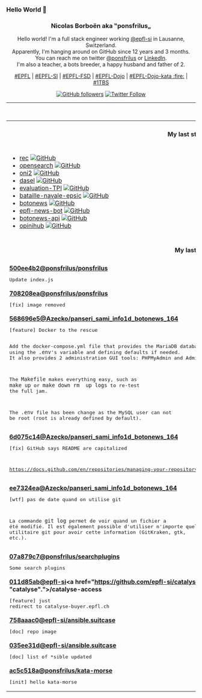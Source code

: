 ### Hello World 👋

<p align="center">
  <!-- use https://avatars.githubusercontent.com/u/176002?v=4 for your default github picture 
  <img src="https://raw.githubusercontent.com/ponsfrilus/ponsfrilus/master/img/ponsfrilus.png" title="Nicolas Borboën aka ‟ponsfrilus„" alt="Nicolas Borboën aka ‟ponsfrilus„" /> -->
  <h3 align="center">
    Nicolas Borboën aka ‟ponsfrilus„
  </h3>
  <p align="center">
    Hello world! I'm a full stack engineer working <a href="https://github.com/epfl-si">@epfl-si</a> in Lausanne, Switzerland.
    <br />Apparently, I'm hanging around on GitHub since 12 years and 3 months.
    <br />You can reach me on twitter <a href="https://twitter.com/ponsfrilus">@ponsfrilus</a> or <a href="http://linkedin.com/in/nicolasborboen">LinkedIn</a>.
    <br />I'm also a teacher, a bots breeder, a happy husband and father of 2.
  </p>
  <p align="center">
    <a href="https://www.epfl.ch">#EPFL</a> | 
    <a href="https://github.com/epfl-si/">#EPFL-SI</a> | 
    <a href="https://github.com/epfl-fsd">#EPFL-FSD</a> | 
    <a href="https://github.com/topics/epfl-dojo">#EPFL-Dojo</a> | 
    <a href="https://github.com/topics/epfl-dojo-kata">#EPFL-Dojo-kata :fire:</a> | 
    <a href="https://en.wikipedia.org/wiki/Indentation_style#Variant:_1TBS_(OTBS)">#1TBS</a>
  </p>
  <p align="center">
    <a href="https://github.com/ponsfrilus"><img alt="GitHub followers" src="https://img.shields.io/github/followers/ponsfrilus?label=Follow%20me%20on%20github&style=social"></a>
    <a href="https://twitter.com/ponsfrilus"><img alt="Twitter Follow" src="https://img.shields.io/twitter/follow/ponsfrilus?label=follow%20me%20on%20twitter&style=social"></a>
  </p>
  </p><hr><table align="center">
<tr>
<td colspan="2" align="center"><h4>My last starred repos</h4></td>
</tr>
<tr>
<td valign="top">
<ul>
<li>
<a href="https://github.com/Imbwbl/rec" title="rec is a linux command for recording your screen or a window with ffmpeg" target="_blank">rec</a>&nbsp;<a href="https://github.com/Imbwbl/rec" title="rec is a linux command for recording your screen or a window with ffmpeg" target="_blank"><img src="https://img.shields.io/github/stars/Imbwbl/rec?style=social" alt="GitHub"></a>
</li>
<li>
<a href="https://github.com/dewitt/opensearch" title="OpenSearch is a collection of simple formats for the sharing of search results." target="_blank">opensearch</a>&nbsp;<a href="https://github.com/dewitt/opensearch" title="OpenSearch is a collection of simple formats for the sharing of search results." target="_blank"><img src="https://img.shields.io/github/stars/dewitt/opensearch?style=social" alt="GitHub"></a>
</li>
<li>
<a href="https://github.com/onivim/oni2" title="Native, lightweight modal code editor" target="_blank">oni2</a>&nbsp;<a href="https://github.com/onivim/oni2" title="Native, lightweight modal code editor" target="_blank"><img src="https://img.shields.io/github/stars/onivim/oni2?style=social" alt="GitHub"></a>
</li>
<li>
<a href="https://github.com/TomWright/dasel" title="Select, put and delete data from JSON, TOML, YAML, XML and CSV files with a single tool. Supports conversion between formats and can be used as a Go package." target="_blank">dasel</a>&nbsp;<a href="https://github.com/TomWright/dasel" title="Select, put and delete data from JSON, TOML, YAML, XML and CSV files with a single tool. Supports conversion between formats and can be used as a Go package." target="_blank"><img src="https://img.shields.io/github/stars/TomWright/dasel?style=social" alt="GitHub"></a>
</li>
<li>
<a href="https://github.com/ponsfrilus/evaluation-TPI" title="Grille d'évaluation interactive pour la procédure de qualification : 88600/1/2/3 Informaticienne CFC/Informaticien CFC (Ordonnance 2014)" target="_blank">evaluation-TPI</a>&nbsp;<a href="https://github.com/ponsfrilus/evaluation-TPI" title="Grille d'évaluation interactive pour la procédure de qualification : 88600/1/2/3 Informaticienne CFC/Informaticien CFC (Ordonnance 2014)" target="_blank"><img src="https://img.shields.io/github/stars/ponsfrilus/evaluation-TPI?style=social" alt="GitHub"></a>
</li>
<li>
<a href="https://github.com/SaphireVert/bataille-navale-epsic" title="null" target="_blank">bataille-navale-epsic</a>&nbsp;<a href="https://github.com/SaphireVert/bataille-navale-epsic" title="null" target="_blank"><img src="https://img.shields.io/github/stars/SaphireVert/bataille-navale-epsic?style=social" alt="GitHub"></a>
</li>
<li>
<a href="https://github.com/SaphireVert/botonews" title="null" target="_blank">botonews</a>&nbsp;<a href="https://github.com/SaphireVert/botonews" title="null" target="_blank"><img src="https://img.shields.io/github/stars/SaphireVert/botonews?style=social" alt="GitHub"></a>
</li>
<li>
<a href="https://github.com/SaphireVert/epfl-news-bot" title="null" target="_blank">epfl-news-bot</a>&nbsp;<a href="https://github.com/SaphireVert/epfl-news-bot" title="null" target="_blank"><img src="https://img.shields.io/github/stars/SaphireVert/epfl-news-bot?style=social" alt="GitHub"></a>
</li>
<li>
<a href="https://github.com/SaphireVert/botonews-api" title="null" target="_blank">botonews-api</a>&nbsp;<a href="https://github.com/SaphireVert/botonews-api" title="null" target="_blank"><img src="https://img.shields.io/github/stars/SaphireVert/botonews-api?style=social" alt="GitHub"></a>
</li>
<li>
<a href="https://github.com/SaphireVert/opinihub" title="null" target="_blank">opinihub</a>&nbsp;<a href="https://github.com/SaphireVert/opinihub" title="null" target="_blank"><img src="https://img.shields.io/github/stars/SaphireVert/opinihub?style=social" alt="GitHub"></a>
</li>
</ul>
<img width="450" height="1" /></td>
<td valign="top">
<ul>
<li>
<a href="https://github.com/Azecko/panseri_sami_info1d_botonews_164" title="Repository pour le module 164" target="_blank">panseri_sami_info1d_botonews_164</a>&nbsp;<a href="https://github.com/Azecko/panseri_sami_info1d_botonews_164" title="Repository pour le module 164" target="_blank"><img src="https://img.shields.io/github/stars/Azecko/panseri_sami_info1d_botonews_164?style=social" alt="GitHub"></a>
</li>
<li>
<a href="https://github.com/mviereck/x11docker" title="Run GUI applications and desktops in docker and podman containers. Focus on security." target="_blank">x11docker</a>&nbsp;<a href="https://github.com/mviereck/x11docker" title="Run GUI applications and desktops in docker and podman containers. Focus on security." target="_blank"><img src="https://img.shields.io/github/stars/mviereck/x11docker?style=social" alt="GitHub"></a>
</li>
<li>
<a href="https://github.com/IdentityPython/SATOSA" title="Proxy translating between different authentication protocols (SAML2, OpenID Connect and OAuth2)" target="_blank">SATOSA</a>&nbsp;<a href="https://github.com/IdentityPython/SATOSA" title="Proxy translating between different authentication protocols (SAML2, OpenID Connect and OAuth2)" target="_blank"><img src="https://img.shields.io/github/stars/IdentityPython/SATOSA?style=social" alt="GitHub"></a>
</li>
<li>
<a href="https://github.com/ponsfrilus/dossier-formation" title="Site pour le dossier de formation des apprentis informaticiens CFC" target="_blank">dossier-formation</a>&nbsp;<a href="https://github.com/ponsfrilus/dossier-formation" title="Site pour le dossier de formation des apprentis informaticiens CFC" target="_blank"><img src="https://img.shields.io/github/stars/ponsfrilus/dossier-formation?style=social" alt="GitHub"></a>
</li>
<li>
<a href="https://github.com/ponsfrilus/Awesome-TPI" title="Dépôt regroupant des ressources utiles aux apprentis, chefs de projet et experts pour les taravaux pratiques individuels (TPI) de fin d'apprentissage des informaticien·ne·s CFC." target="_blank">Awesome-TPI</a>&nbsp;<a href="https://github.com/ponsfrilus/Awesome-TPI" title="Dépôt regroupant des ressources utiles aux apprentis, chefs de projet et experts pour les taravaux pratiques individuels (TPI) de fin d'apprentissage des informaticien·ne·s CFC." target="_blank"><img src="https://img.shields.io/github/stars/ponsfrilus/Awesome-TPI?style=social" alt="GitHub"></a>
</li>
<li>
<a href="https://github.com/SaphireVert/baise-en-ville-bash" title="null" target="_blank">baise-en-ville-bash</a>&nbsp;<a href="https://github.com/SaphireVert/baise-en-ville-bash" title="null" target="_blank"><img src="https://img.shields.io/github/stars/SaphireVert/baise-en-ville-bash?style=social" alt="GitHub"></a>
</li>
<li>
<a href="https://github.com/SaphireVert/docker-minecraft" title="null" target="_blank">docker-minecraft</a>&nbsp;<a href="https://github.com/SaphireVert/docker-minecraft" title="null" target="_blank"><img src="https://img.shields.io/github/stars/SaphireVert/docker-minecraft?style=social" alt="GitHub"></a>
</li>
<li>
<a href="https://github.com/SaphireVert/channel-bot" title="null" target="_blank">channel-bot</a>&nbsp;<a href="https://github.com/SaphireVert/channel-bot" title="null" target="_blank"><img src="https://img.shields.io/github/stars/SaphireVert/channel-bot?style=social" alt="GitHub"></a>
</li>
<li>
<a href="https://github.com/SaphireVert/tutogit" title="Petit tuto pour les nuls" target="_blank">tutogit</a>&nbsp;<a href="https://github.com/SaphireVert/tutogit" title="Petit tuto pour les nuls" target="_blank"><img src="https://img.shields.io/github/stars/SaphireVert/tutogit?style=social" alt="GitHub"></a>
</li>
<li>
<a href="https://github.com/SaphireVert/saphirevert" title="null" target="_blank">saphirevert</a>&nbsp;<a href="https://github.com/SaphireVert/saphirevert" title="null" target="_blank"><img src="https://img.shields.io/github/stars/SaphireVert/saphirevert?style=social" alt="GitHub"></a>
</li>
</ul>
<img width="450" height="1" /></td>
</tr>
<tr>
<td colspan="2" align="center"><h4>My last commits</h4></td>
</tr>
<tr>
        <td colspan="2">
          <div><strong><a href="https://api.github.com/repos/ponsfrilus/ponsfrilus/commits/500ee4b201e4cf7904a995e464af3ea0058d2d24" title="2022-04-02T01:01:37.000+02:00" target="_blank">500ee4b2</a><a href="https://github.com/ponsfrilus">@ponsfrilus</a><a href="https://github.com/ponsfrilus/ponsfrilus" title="My profile's README generator">/ponsfrilus</a></strong></div>
          <pre>Update index.js</pre>
        </td>
        </tr><tr>
        <td colspan="2">
          <div><strong><a href="https://api.github.com/repos/ponsfrilus/ponsfrilus/commits/708208ea0744e9351acf410d68943c01a2521321" title="2022-04-02T00:53:49.000+02:00" target="_blank">708208ea</a><a href="https://github.com/ponsfrilus">@ponsfrilus</a><a href="https://github.com/ponsfrilus/ponsfrilus" title="My profile's README generator">/ponsfrilus</a></strong></div>
          <pre>[fix] image removed</pre>
        </td>
        </tr><tr>
        <td colspan="2">
          <div><strong><a href="https://api.github.com/repos/Azecko/panseri_sami_info1d_botonews_164/commits/568696e5464731b597bd483d21621963efd4e36b" title="2022-04-01T11:17:55.000+02:00" target="_blank">568696e5</a><a href="https://github.com/Azecko">@Azecko</a><a href="https://github.com/Azecko/panseri_sami_info1d_botonews_164" title="Repository pour le module 164">/panseri_sami_info1d_botonews_164</a></strong></div>
          <pre>[feature] Docker to the rescue

Add the docker-compose.yml file that provides the MariaDB database using 
the `.env`'s variable and defining defaults if needed. It also provides 
2 administration GUI tools: PHPMyAdmin and Adminer.

The `Makefile` makes everything easy, such as `make up` or `make down rm 
up logs` to re-test the full jam.

The `.env` file has been change as the MySQL user can not be root (root 
is already defined by default).</pre>
        </td>
        </tr><tr>
        <td colspan="2">
          <div><strong><a href="https://api.github.com/repos/Azecko/panseri_sami_info1d_botonews_164/commits/6d075c14dc5b9bb184a9c2912688fe7088510bb1" title="2022-04-01T09:15:37.000+02:00" target="_blank">6d075c14</a><a href="https://github.com/Azecko">@Azecko</a><a href="https://github.com/Azecko/panseri_sami_info1d_botonews_164" title="Repository pour le module 164">/panseri_sami_info1d_botonews_164</a></strong></div>
          <pre>[fix] GitHub says README are capitalized

https://docs.github.com/en/repositories/managing-your-repositorys-settings-and-features/customizing-your-repository/about-readmes</pre>
        </td>
        </tr><tr>
        <td colspan="2">
          <div><strong><a href="https://api.github.com/repos/Azecko/panseri_sami_info1d_botonews_164/commits/ee7324eac41f98669c74dad76fc0193aecb191af" title="2022-04-01T09:13:02.000+02:00" target="_blank">ee7324ea</a><a href="https://github.com/Azecko">@Azecko</a><a href="https://github.com/Azecko/panseri_sami_info1d_botonews_164" title="Repository pour le module 164">/panseri_sami_info1d_botonews_164</a></strong></div>
          <pre>[wtf] pas de date quand on utilise git

La commande `git log` permet de voir quand un fichier a été modifié. Il 
est également possible d'utiliser n'importe quel utilitaire git pour 
avoir cette information (GitKraken, gtk, etc.).</pre>
        </td>
        </tr><tr>
        <td colspan="2">
          <div><strong><a href="https://api.github.com/repos/ponsfrilus/searchplugins/commits/07a879c79a1366f31050515d254b55ba16296280" title="2022-03-31T15:53:16.000+02:00" target="_blank">07a879c7</a><a href="https://github.com/ponsfrilus">@ponsfrilus</a><a href="https://github.com/ponsfrilus/searchplugins" title="null">/searchplugins</a></strong></div>
          <pre>Some search plugins</pre>
        </td>
        </tr><tr>
        <td colspan="2">
          <div><strong><a href="https://api.github.com/repos/epfl-si/catalyse-access/commits/011d85ab367bd143d2d77be643cc53d779f4aec1" title="2022-03-30T15:29:54.000+02:00" target="_blank">011d85ab</a><a href="https://github.com/epfl-si">@epfl-si</a><a href="https://github.com/epfl-si/catalyse-access" title="A intercalary page to handle access to "catalyse".">/catalyse-access</a></strong></div>
          <pre>[feature] just redirect to catalyse-buyer.epfl.ch</pre>
        </td>
        </tr><tr>
        <td colspan="2">
          <div><strong><a href="https://api.github.com/repos/epfl-si/ansible.suitcase/commits/758aaac06c5c74286122a5bf97eb0d9d5ef4c086" title="2022-03-29T15:50:34.000+02:00" target="_blank">758aaac0</a><a href="https://github.com/epfl-si">@epfl-si</a><a href="https://github.com/epfl-si/ansible.suitcase" title="The Ansible suitcase: install Ansible, Keybase and EYAML into your project's temp dir">/ansible.suitcase</a></strong></div>
          <pre>[doc] repo image</pre>
        </td>
        </tr><tr>
        <td colspan="2">
          <div><strong><a href="https://api.github.com/repos/epfl-si/ansible.suitcase/commits/035ee31d2d5c409af0657628738658b2bb27502f" title="2022-03-29T15:37:00.000+02:00" target="_blank">035ee31d</a><a href="https://github.com/epfl-si">@epfl-si</a><a href="https://github.com/epfl-si/ansible.suitcase" title="The Ansible suitcase: install Ansible, Keybase and EYAML into your project's temp dir">/ansible.suitcase</a></strong></div>
          <pre>[doc] list of *sible updated</pre>
        </td>
        </tr><tr>
        <td colspan="2">
          <div><strong><a href="https://api.github.com/repos/ponsfrilus/kata-morse/commits/ac5c518adcd08047c1dc0e2a77e09e1594b6586e" title="2022-03-20T19:34:36.000+01:00" target="_blank">ac5c518a</a><a href="https://github.com/ponsfrilus">@ponsfrilus</a><a href="https://github.com/ponsfrilus/kata-morse" title="Kata : convertisseur de code morse">/kata-morse</a></strong></div>
          <pre>[init] hello kata-morse</pre>
        </td>
        </tr><tfoot>
<tr>
<td colspan="2" align="right">
<img width="900" height="1" />
<small>⏰ Updated on Fri, 01 Apr 2022 23:01:56 GMT</small>
</td>
</tr>
</tfoot>
<br />
</table>
